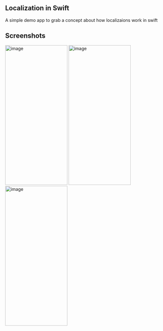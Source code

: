 ## Localization in Swift


A simple demo app to grab a concept about how localizaions work in swift


## Screenshots


<img src="https://github.com/Sumit4482/Localization_in_Swift/assets/61246873/dc239f67-89b0-4d4e-864c-c0ea97216c62" alt="image" style="width: 200px; height: 450px;">
<img src="https://github.com/Sumit4482/Localization_in_Swift/assets/61246873/dd8b9d87-b948-4545-8d4c-c189d23f90c6" alt="image" style="width: 200px; height: 450px;">
<img src="https://github.com/Sumit4482/Localization_in_Swift/assets/61246873/7d4b7666-293d-4155-add4-e234e76cd284" alt="image" style="width: 200px; height: 450px;">

